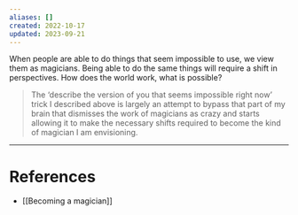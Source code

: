 ```yaml
---
aliases: []
created: 2022-10-17
updated: 2023-09-21
---
```

When people are able to do things that seem impossible to use, we view them as magicians. Being able to do the same things will require a shift in perspectives. How does the world work, what is possible?

> The ‘describe the version of you that seems impossible right now’ trick I described above is largely an attempt to bypass that part of my brain that dismisses the work of magicians as crazy and starts allowing it to make the necessary shifts required to become the kind of magician I am envisioning.

---
# References
* [[Becoming a magician]]